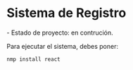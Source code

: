 <h1> Sistema de Registro </h1>
- Estado de proyecto: en contrución.

Para ejecutar el sistema, debes poner:

```nmp install react```
